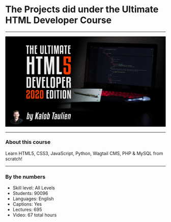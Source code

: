 # The Projects did under the Ultimate HTML Developer Course
<hr>
<img src="https://raw.githubusercontent.com/CodingForEverybody/the-ultimate-html-developer/master/readme_images/cover_image.png" alte="The Ultimate HTNL Developer Course">
<hr>
<h3 style="margin-top:20px;"><strong>About this course</strong></h3>
<p>Learn HTML5, CSS3, JavaScript, Python, Wagtail CMS, PHP & MySQL from scratch!</p>
<hr>
<h3>By the numbers</h3>
<ul>
<li>Skill level: All Levels</li>
<li>Students: 90096</li>
<li>Languages: English</li>
<li>Captions: Yes</li>
<li>Lectures: 695</li>
<li>Video: 67 total hours</li>
 </ul>
